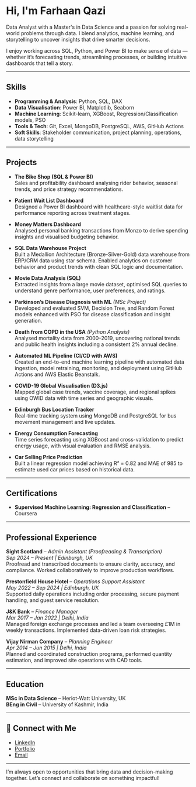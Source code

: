 # Hi, I'm Farhaan Qazi

Data Analyst with a Master's in Data Science and a passion for solving real-world problems through data. I blend analytics, machine learning, and storytelling to uncover insights that drive smarter decisions.

I enjoy working across SQL, Python, and Power BI to make sense of data — whether it’s forecasting trends, streamlining processes, or building intuitive dashboards that tell a story.

---

## Skills

- **Programming & Analysis**: Python, SQL, DAX
- **Data Visualisation**: Power BI, Matplotlib, Seaborn
- **Machine Learning**: Scikit-learn, XGBoost, Regression/Classification models, PSO
- **Tools & Tech**: Git, Excel, MongoDB, PostgreSQL, AWS, GitHub Actions
- **Soft Skills**: Stakeholder communication, project planning, operations, data storytelling

---

## Projects

- **The Bike Shop (SQL & Power BI)**  
  Sales and profitability dashboard analysing rider behavior, seasonal trends, and price strategy recommendations.

- **Patient Wait List Dashboard**  
  Designed a Power BI dashboard with healthcare-style waitlist data for performance reporting across treatment stages.

- **Money Matters Dashboard**  
  Analysed personal banking transactions from Monzo to derive spending insights and visualised budgeting behavior.

- **SQL Data Warehouse Project**  
  Built a Medallion Architecture (Bronze-Silver-Gold) data warehouse from ERP/CRM data using star schema. Enabled analytics on   customer behavior and product trends with clean SQL logic and documentation.

- **Movie Data Analysis (SQL)**  
  Extracted insights from a large movie dataset, optimised SQL queries to understand genre performance, user preferences, and    ratings.

- **Parkinson’s Disease Diagnosis with ML** *(MSc Project)*  
  Developed and evaluated SVM, Decision Tree, and Random Forest models enhanced with PSO for disease classification and          insight generation.

- **Death from COPD in the USA** *(Python Analysis)*  
  Analysed mortality data from 2000–2019, uncovering national trends and public health insights including a consistent 2%        annual decline.

- **Automated ML Pipeline (CI/CD with AWS)**  
  Created an end-to-end machine learning pipeline with automated data ingestion, model retraining, monitoring, and deployment    using GitHub Actions and AWS Elastic Beanstalk.
  
- **COVID-19 Global Visualisation (D3.js)**  
  Mapped global case trends, vaccine coverage, and regional spikes using OWID data with time series and geographic visuals.

- **Edinburgh Bus Location Tracker**  
  Real-time tracking system using MongoDB and PostgreSQL for bus movement management and live updates.

- **Energy Consumption Forecasting**  
  Time series forecasting using XGBoost and cross-validation to predict energy usage, with visual evaluation and RMSE analysis.

- **Car Selling Price Prediction**  
  Built a linear regression model achieving R² = 0.82 and MAE of 985 to estimate used car prices based on historical data.

---

## Certifications

- **Supervised Machine Learning: Regression and Classification** – Coursera

---

## Professional Experience

**Sight Scotland** – *Admin Assistant (Proofreading & Transcription)*  
*Sep 2024 – Present | Edinburgh, UK*  
Proofread and transcribed documents to ensure clarity, accuracy, and compliance. Worked collaboratively to improve production workflows.

**Prestonfield House Hotel** – *Operations Support Assistant*  
*May 2022 – Sep 2024 | Edinburgh, UK*  
Supported daily operations including order processing, secure payment handling, and guest service resolution.

**J&K Bank** – *Finance Manager*  
*Mar 2017 – Jan 2022 | Delhi, India*  
Managed foreign exchange processes and led a team overseeing £1M in weekly transactions. Implemented data-driven loan risk strategies.

**Vijay Nirman Company** – *Planning Engineer*  
*Apr 2014 – Jun 2015 | Delhi, India*  
Planned and coordinated construction programs, performed quantity estimation, and improved site operations with CAD tools.

---

## Education

**MSc in Data Science** – Heriot-Watt University, UK  
**BEng in Civil** – University of Kashmir, India

---

## 🔗 Connect with Me

- [LinkedIn](https://www.linkedin.com/in/farhaan-qazi/)  
- [Portfolio](https://www.novypro.com/profile_projects/farhaanqazi)  
- [Email](mailto:qazifarhaan@email.com)

---

I’m always open to opportunities that bring data and decision-making together. Let’s connect and collaborate on something impactful!
